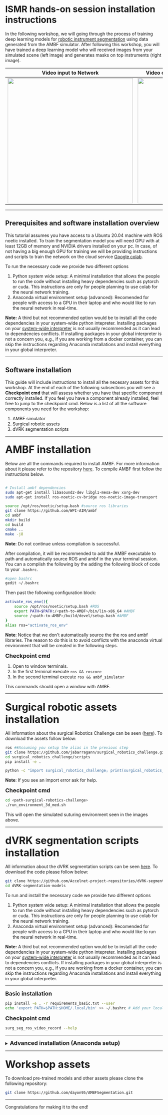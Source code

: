 # ISMR hands-on session installation instructions

In the following workshop, we will going through the process of training deep learning models for [robotic instrument segmentation](https://endovissub2017-roboticinstrumentsegmentation.grand-challenge.org/) using data generated from the AMBF simulator. After following this workshop, you will have trained a deep learning model who will received images from your simulated scene (left image) and generates masks on top instruments (right image).


|             Video input to Network              |       Video output (segmentations) from Network       |
| :---------------------------------------------: | :---------------------------------------------------: |
| <img src='./images/raw_video.gif' width="400"/> | <img src='./images/inferred_video.gif' width="400" /> |

<hr>

## Prerequisites and software installation overview

This tutorial assumes you have access to a Ubuntu 20.04 machine with ROS noetic installed. To train the segmentation model you will need GPU with at least 12GB of memory and NVIDIA drivers installed on your pc. In case, of not having a big enough GPU for training we will be providing instructions and scripts to train the network on the cloud service [Google colab](https://colab.research.google.com/). 

To run the necessary code we provide two different options
  1. Python system wide setup: A minimal installation that allows the people to run the code without installing heavy dependencies such as pytorch or cuda. This instructions are only for people planning to use colab for the neural network training.  
  2. Anaconda virtual environment setup (advanced): Recomended for people with access to a GPU in their laptop and who would like to run the neural network in real-time.

**Note:** A third but not recommended option would be to install all the code dependencies in your system-wide python intepreter. Installing packages on your [system-wide interpreter](www.activestate.com/blog/how-to-manage-python-environments-global-vs-virtual/) is not usually recommended as it can lead to dependencies conflicts. If installing packages in your global interpreter is not a concern you, e.g., if you are working from a docker container, you can skip the instructions regarding Anaconda installations and install everything in your global interpreter.

<hr>

## Software installation

This guide will include instructions to install all the necesary assets for this workshop. At the end of each of the following subsections you will see a <b>Checkpoint cmd</b> that will assess whether you have that specific component correctly installed. If you feel you have a component already installed, feel free to jump to the checkpoint cmd. Below is a list of all the software components you need for the workshop:

1. AMBF simulator
2. Surgical robotic assets 
3. dVRK segmentation scripts

<hr>

### <font size="+3"> <b>AMBF installation </b></font> 

Below are all the commands required to install AMBF. For more information about it please refer to the repository [here](https://github.com/WPI-AIM/ambf). To compile AMBF first follow the instructions below.

```bash

# Install ambf dependencies
sudo apt-get install libasound2-dev libgl1-mesa-dev xorg-dev
sudo apt-get install ros-noetic-cv-bridge ros-noetic-image-transport

source /opt/ros/noetic/setup.bash #source ros libraries
git clone https://github.com/WPI-AIM/ambf
cd ambf
mkdir build 
cd build
cmake ..
make -j8
```

**Note**: Do not continue unless compilation is successful.

After compilation, it will be recommended to add the AMBF executable to path and automatically source ROS and ambf in the your terminal session. You can a complish the following by the adding the following block of code to your `.bashrc`.

```bash
#open bashrc
gedit ~/.bashrc
```

Then past the following configuration block:

```bash
activate_ros_env(){
    source /opt/ros/noetic/setup.bash #ROS
    export PATH=$PATH:/<path-to-AMBF>/bin/lin-x86_64 #AMBF
    source /<path-to-AMBF>/build/devel/setup.bash #AMBF
}
alias ros="activate_ros_env"
```

**Note**: Notice that we don't automatically source the the ros and ambf libraries. The reason to do this is to avoid conflicts with the anaconda virtual environment that will be created in the following steps.


<font size="+1"><b>Checkpoint cmd</b></font>

1. Open to window terminals.
2. In the first terminal execute `ros && roscore`
3. In the second terminal execute `ros && ambf_simulator`

This commands should open a window with AMBF.

<hr>

### <font size="+3"> <b>Surgical robotic assets installation</b></font>

All information about the surgical Robotics Challenge can be seen ([here](https://github.com/jabarragann/surgical_robotics_challenge)). To download the assets follow below:

```bash
ros ##Assuming you setup the alias in the previous step 
git clone https://github.com/jabarragann/surgical_robotics_challenge.git
cd surgical_robotics_challenge/scripts
pip install -e .

python -c "import surgical_robotics_challenge; print(surgical_robotics_challenge.__file__)"
```

**Note**: If you see an import error ask for help.

<font size="+1"><b>Checkpoint cmd</b></font>

```bash
cd <path-surgical-robotics-challenge>
./run_environment_3d_med.sh
```

This will open the simulated suturing environment seen in the images above.


<hr>

### <font size="+3"> <b>dVRK segmentation scripts installation</b></font>

All information about the dVRK segmentation scripts can be seen [here](https://github.com/Accelnet-project-repositories/dVRK-segmentation-models.git). To download the code please follow below:

```bash
git clone https://github.com/Accelnet-project-repositories/dVRK-segmentation-models.git
cd dVRK-segmentation-models
```

To run and install the necessary code we provide two different options
  1. Python system wide setup: A minimal installation that allows the people to run the code without installing heavy dependencies such as pytorch or cuda. This instructions are only for people planning to use colab for the neural network training.  
  2. Anaconda virtual environment setup (advanced): Recomended for people with access to a GPU in their laptop and who would like to run the neural network in real-time.

**Note:** A third but not recommended option would be to install all the code dependencies in your system-wide python intepreter. Installing packages on your [system-wide interpreter](www.activestate.com/blog/how-to-manage-python-environments-global-vs-virtual/) is not usually recommended as it can lead to dependencies conflicts. If installing packages in your global interpreter is not a concern you, e.g., if you are working from a docker container, you can skip the instructions regarding Anaconda installations and install everything in your global interpreter.

<hr>

<font size="+1"><b>Basic installation</b></font>

```bash
pip install -e . -r requirements_basic.txt --user
echo 'export PATH=$PATH:$HOME/.local/bin' >> ~/.bashrc # Add your local bin to path
```

<font size="+1"><b>Checkpoint cmd</b></font>

```bash
surg_seg_ros_video_record --help
```

<hr>

<details>
<summary><font size="+1"><b>Advanced installation (Anaconda setup)</b></font></summary>


Download anaconda install with 
```bash
  wget -O ~/Downloads/Anaconda3-2023.03-Linux-x86_64.sh  https://repo.anaconda.com/archive/Anaconda3-2023.03-Linux-x86_64.sh
  bash  ~/Downloads/Anaconda3-2023.03-Linux-x86_64.sh 
```

During installation, you will be prompt to choose whether to initialize Anaconda Distribution by running conda init. Enter “yes”. After installation, excute the next instruction to prevent base environment automatic activation

```bash
conda config --set auto_activate_base False
```

Close your terminal sessions to have the changes take effect.

**Note:** Keep in mind that having a Anaconda virtual env and ros env in the same terminal session can lead to problems. Do no install ROS or AMBF in a terminal session that has Anaconda activated.

```bash
cd <path-dVRK-segmentation-repo>
sudo apt install ffmpeg # Required for data recording script
conda create -n surg_seg python=3.9 numpy ipython  -y && conda activate surg_seg # Create and activate anacond virtual env
pip install -e . -r requirements.txt --user #install all required packages on environment
```

The installation of the requirements will take about 2min-5min due to pytorch and cuda installations.
</details>

<hr>


### <font size="+3"> <b>Workshop assets</b></font>

To download pre-trained models and other assets please clone the following repository:

```bash
git clone https://github.com/dayon95/AMBFSegmentation.git

```

<hr>

Congratulations for making it to the end!
